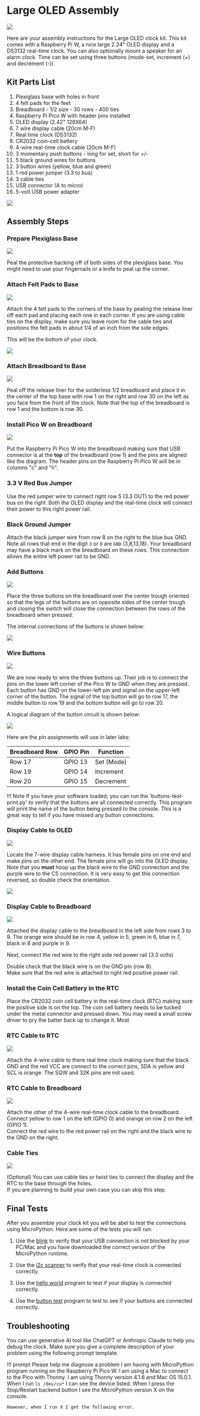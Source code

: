 # Large OLED Assembly

![](./oled-large-v2.png)

Here are your assembly instructions for the Large OLED clock kit.
This kit comes with a Raspberry Pi W, a nice large 2.24" OLED display and a DS3132 real-time clock.  You can also optionally mount a speaker for an alarm clock.
Time can be set using three buttons (mode-set, increment (+) and decrement (-))

## Kit Parts List

1. Plexiglass base with holes in front
1. 4 felt pads for the feet
1. Breadboard - 1/2 size - 30 rows - 400 ties
1. Raspberry Pi Pico W with header pins installed
1. OLED display (2.42" 128X64)
1. 7 wire display cable (20cm M-F)
1. Real time clock (DS3132)
1. CR2032 coin-cell battery
1. 4-wire real-time clock cable (20cm M-F)
1. 3 momentary push buttons - long for set, short for +/-
1. 5 black ground wires for buttons
1. 3 button wires (yellow, blue and green)
1. 1 red power jumper (3.3 to bus)
1. 3 cable ties
1. USB connector (A to micro)
1. 5-volt USB power adapter

![](./parts-annotated.png)

## Assembly Steps

### Prepare Plexiglass Base

![](./peal-backing.jpg)

Peal the protective backing off of both sides of the plexiglass base.
You might need to use your fingernails or a knife to peal up the corner.

### Attach Felt Pads to Base

![](./attach-felt-pads.jpg)

Attach the 4 felt pads to the corners of the base 
by pealing the release liner off each pad and placing 
each one in each corner.  If you are using cable
ties on the display, make sure you leave room
for the cable ties and positions the felt pads in about 1/4 of an 
inch from the side edges.

This will be the bottom of your clock.

![](./base-with-felt-feet.png)

### Attach Breadboard to Base

![](./breadboard-positioning.jpg)

Peal off the release liner for the solderless 1/2 breadboard and place it 
in the center of the top base with row 1 on the right and row 30 on the left
as you face from the front of the clock.  Note that the top of the
breadboard is row 1 and the bottom is row 30.

### Install Pico W on Breadboard

![](./pico-w-on-breadboard.jpg)

Put the Raspberry Pi Pico W into the breadboard making sure that USB 
connector is at the **top** of the breadboard (row 1) and the pins are 
aligned like the diagram.  The header pins on the Raspberry Pi Pico W
will be in columns "c" and "h".

### 3.3 V Red Bus Jumper

Use the red jumper wire to connect right row 5 (3.3 OUT) to the red power bus on the right.
Both the OLED display and the real-time clock will connect their power to this right power rail.

### Black Ground Jumper

Attach the black jumper wire from row 8 on the right to the blue bus GND.
Note all rows that end in the digit `3` or `8` are `GND` (3,8,13,18).
Your breadboard may have a black mark on the breadboard on these rows.
This connection allows the entire left power rail to be GND.

### Add Buttons

![](./button-on-breadboard.jpg)

Place the three buttons on the breadboard over the center trough oriented so that the 
legs of the buttons are on opposite sides of the center trough and closing 
the switch will close the connection between the rows of the breadboard when pressed.

The internal connections of the buttons is shown below:

![](./button-connection-digram.png)

### Wire Buttons

![](./breadboard-buttons.jpg)

We are now ready to wire the three buttons up.  Their job is to connect
the pins on the lower left corner of the Pico W to GND when they
are pressed.  Each button has GND on the lower-left pin and signal on the upper-left corner
of the button.  The signal of the top button will go to row 17, the middle button to row 19 
and the bottom button will go to row 20.

A logical diagram of the button circuit is shown below:

![](./button-circut.png)

Here are the pin assignments will use in later labs:

|Breadboard Row|GPIO Pin|Function|
|---|---|---|
|Row 17|GPIO 13|Set (Mode)|
|Row 19|GPIO 14|Increment|
|Row 20|GPIO 15|Decrement|

!!! Note
    If you have your software loaded, you can run the 'buttons-test-print.py' to verify
    that the buttons are all connected correctly.  This program will print
    the name of the button being pressed to the console.  This is a great
    way to tell if you have missed any button connections.

### Display Cable to OLED

![](./display-cable-harness.jpg)

Locate the 7-wire display cable harness.  It has female pins on one end
and make pins on the other end.  The female pins will go into the OLED
display.  Note that you **must** hoop up the black wire to the GND connection
and the purple wire to the CS connection.  It is very easy to get this
connection reversed, so double check the orientation.

![](./display-connections-1.png)


### Display Cable to Breadboard

![](./breadboard-right-back.jpg)

Attached the display cable to the breadboard in the left side from rows 3 to 9.
The orange wire should be in row 4, yellow in 5, green in 6, blue in 7, black
in 8 and purple in 9.

Next, connect the red wire to the right side red power rail (3.3 volts)

Double check that the black wire is on the GND pin (row 8).  
Make sure that the red wire is attached to right red positive power rail.

### Install the Coin Cell Battery in the RTC

Place the CR2032 coin cell battery in the real-time clock (RTC) making sure the 
positive side is on the top.  The coin cell battery needs to be tucked
under the metal connector and pressed down.  You may need a small screw
driver to pry the batter back up to change it.  Most 

### RTC Cable to RTC

![](./rtc-wires.jpg)

Attach the 4-wire cable to there real time clock making sure that the black GND and the red VCC are connect to the correct pins, SDA is yellow and SCL is orange.  The SQW and 32K pins are not used.

### RTC Cable to Breadboard

![](./breadboard-right-back.jpg)

Attach the other of the 4-wire real-time clock cable to the breadboard.  
Connect yellow to row 1 on the left (GPIO 0) and orange on row 2 on the left (GPIO 1).  
Connect the red wire to the red power rail on the right and the black 
wire to the GND on the right.

### Cable Ties

![](./cable-ties-for-display.png)

(Optional) You can use cable ties or twist ties to connect 
the display and the RTC to the base through the holes.  
If you are planning to build your own case you can skip this step.

## Final Tests

After you assemble your clock kit you will be abel to test the connections using MicroPython.  Here are some of the tests you will run:

1. Use the [blink](./00-blink.md) to verify that your USB connection is not blocked by your PC/Mac and you have downloaded the correct version of the MicroPython runtime.

2. Use the [i2c scanner](./02-i2c-scanner.md) to verify that your real-time clock is connected correctly.

3. Use the [hello world](./01-hello-world.md) program to test if your display is connected correctly.

4. Use the [button test](./05-button-test.md) program to test to see if your buttons are connected correctly.

## Troubleshooting

You can use generative AI tool like ChatGPT or Anthropic Claude to help you debug the clock.  Make sure you give a complete description of your problem using the following prompt template.

!!! prompt
    Please help me diagnose a problem I am having with MicroPython program running on the Raspberry Pi Pico W.  I am using a Mac to connect to the Pico with Thonny.  I am using Thonny version 4.1.6 and Mac OS 15.0.1.
    When I run ```ls /dev/cu*``` I can see the device listed.  When I press the Stop/Restart backend button I see the MicroPython version X on the console.
    
    However, when I run X I get the following error.


